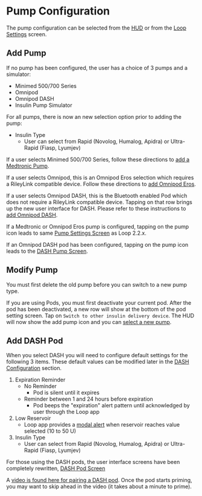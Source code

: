 # Pump Configuration

The pump configuration can be selected from the [HUD](loop-3-displays.md#heads-up-display) or from the [Loop Settings](loop-3-settings.md) screen.

## Add Pump

If no pump has been configured, the user has a choice of 3 pumps and a simulator:

* Minimed 500/700 Series
* Omnipod
* Omnipod DASH
* Insulin Pump Simulator

For all pumps, there is now an new selection option prior to adding the pump:

* Insulin Type
    * User can select from Rapid (Novolog, Humalog, Apidra) or Ultra-Rapid (Fiasp, Lyumjev)

If a user selects Minimed 500/700 Series, follow these directions to [add a Medtronic Pump](../operation/loop-settings/mdt-pump.md).

If a user selects Omnipod, this is an Omnipod Eros selection which requires a RileyLink compatible device. Follow these directions to [add Omnipod Eros](../operation/loop-settings/omnipod-pump.md).

If a user selects Omnipod DASH, this is the Bluetooth enabled Pod which does not require a RileyLink compatible device. Tapping on that row brings up the new user interface for DASH. Please refer to these instructions to [add Omnipod DASH](#add-dash-pod).

If a Medtronic or Omnipod Eros pump is configured, tapping on the pump icon leads to same [Pump Settings Screen](../operation/loop-settings/pump-commands.md) as Loop 2.2.x.

If an Omnipod DASH pod has been configured, tapping on the pump icon leads to the [DASH Pump Screen](dash-pump.md).

## Modify Pump

You must first delete the old pump before you can switch to a new pump type.

If you are using Pods, you must first deactivate your current pod.  After the pod has been deactivated, a new row will show at the bottom of the pod setting screen. Tap on `Switch to other insulin delivery device`. The HUD will now show the add pump icon and you can [select a new pump](#add-pump).


## Add DASH Pod

When you select DASH you will need to configure default settings for the following 3 items.  These default values can be modified later in the [DASH Configuration](dash-pump.md#dash-configuration) section.

1. Expiration Reminder
    * No Reminder 
        * Pod is silent until it expires
    * Reminder between 1 and 24 hours before expiration
        * Pod beeps the "expiration" alert pattern until acknowledged by user through the Loop app
1. Low Reservoir
    * Loop app provides a [modal alert](onboarding.md#what-is-a-modal-alert) when reservoir reaches value selected (10 to 50 U)
1. Insulin Type
    * User can select from Rapid (Novolog, Humalog, Apidra) or Ultra-Rapid (Fiasp, Lyumjev)
    


For those using the DASH pods, the user interface screens have been completely rewritten, [DASH Pod Screen](dash-pump.md) 

A [video is found here for pairing a DASH pod](https://drive.google.com/file/d/1mN5s8-oorvoa-gbjAaYbnUnl_-vvuhNC/view?usp=sharing). Once the pod starts priming, you may want to skip ahead in the video (it takes about a minute to prime).


